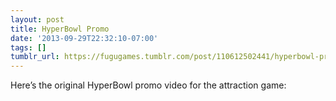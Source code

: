 ```yaml
---
layout: post
title: HyperBowl Promo
date: '2013-09-29T22:32:10-07:00'
tags: []
tumblr_url: https://fugugames.tumblr.com/post/110612502441/hyperbowl-promo
---
```

Here’s the original HyperBowl promo video for the attraction game:

